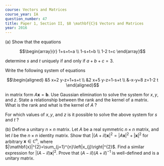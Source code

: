 ```yaml
---
course: Vectors and Matrices
course_year: IA
question_number: 47
title: Paper 1, Section II, $8 \mathbf{C}$ Vectors and Matrices
year: 2016
---
```




(a) Show that the equations

$$\begin{array}{r}
1+s+t=a \\
1-s+t=b \\
1-2 t=c
\end{array}$$

determine $s$ and $t$ uniquely if and only if $a+b+c=3$.

Write the following system of equations

$$\begin{aligned}
&5 x+2 y-z=1+s+t \\
&2 x+5 y-z=1-s+t \\
&-x-y+8 z=1-2 t
\end{aligned}$$

in matrix form $A \mathbf{x}=\mathbf{b}$. Use Gaussian elimination to solve the system for $x, y$, and $z$. State a relationship between the rank and the kernel of a matrix. What is the rank and what is the kernel of $A$ ?

For which values of $x, y$, and $z$ is it possible to solve the above system for $s$ and $t$ ?

(b) Define a unitary $n \times n$ matrix. Let $A$ be a real symmetric $n \times n$ matrix, and let $I$ be the $n \times n$ identity matrix. Show that $|(A+i I) \mathbf{x}|^{2}=|A \mathbf{x}|^{2}+|\mathbf{x}|^{2}$ for arbitrary $\mathbf{x} \in \mathbb{C}^{n}$, where $|\mathbf{x}|^{2}=\sum_{j=1}^{n}\left|x_{j}\right|^{2}$. Find a similar expression for $|(A-i I) \mathbf{x}|^{2}$. Prove that $(A-i I)(A+i I)^{-1}$ is well-defined and is a unitary matrix.